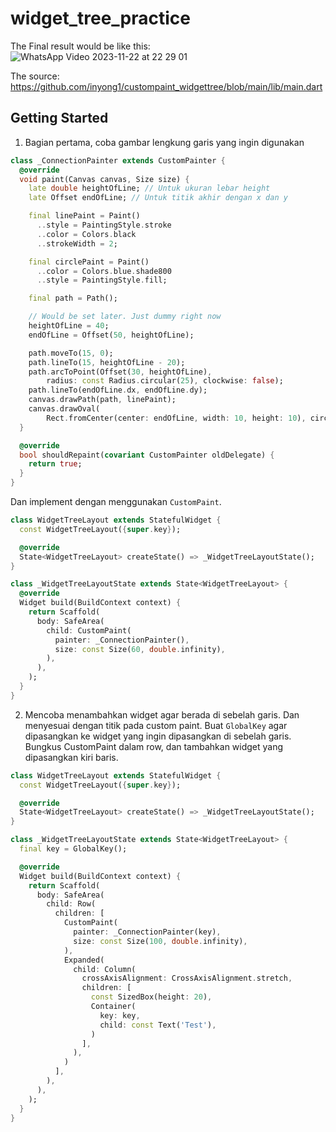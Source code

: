 # widget_tree_practice

The Final result would be like this:
![WhatsApp Video 2023-11-22 at 22 29 01](https://user-images.githubusercontent.com/54527045/284968584-052f522e-3d21-47a2-b3b2-2dd7e45d6075.gif)

The source: https://github.com/inyong1/custompaint_widgettree/blob/main/lib/main.dart

## Getting Started
1. Bagian pertama, coba gambar lengkung garis yang ingin digunakan
```dart
class _ConnectionPainter extends CustomPainter {
  @override
  void paint(Canvas canvas, Size size) {
    late double heightOfLine; // Untuk ukuran lebar height
    late Offset endOfLine; // Untuk titik akhir dengan x dan y

    final linePaint = Paint()
      ..style = PaintingStyle.stroke
      ..color = Colors.black
      ..strokeWidth = 2;

    final circlePaint = Paint()
      ..color = Colors.blue.shade800
      ..style = PaintingStyle.fill;

    final path = Path();

    // Would be set later. Just dummy right now
    heightOfLine = 40;
    endOfLine = Offset(50, heightOfLine);

    path.moveTo(15, 0);
    path.lineTo(15, heightOfLine - 20);
    path.arcToPoint(Offset(30, heightOfLine),
        radius: const Radius.circular(25), clockwise: false);
    path.lineTo(endOfLine.dx, endOfLine.dy);
    canvas.drawPath(path, linePaint);
    canvas.drawOval(
        Rect.fromCenter(center: endOfLine, width: 10, height: 10), circlePaint);
  }

  @override
  bool shouldRepaint(covariant CustomPainter oldDelegate) {
    return true;
  }
}
```

Dan implement dengan menggunakan `CustomPaint`.
```dart
class WidgetTreeLayout extends StatefulWidget {
  const WidgetTreeLayout({super.key});

  @override
  State<WidgetTreeLayout> createState() => _WidgetTreeLayoutState();
}

class _WidgetTreeLayoutState extends State<WidgetTreeLayout> {
  @override
  Widget build(BuildContext context) {
    return Scaffold(
      body: SafeArea(
        child: CustomPaint(
          painter: _ConnectionPainter(),
          size: const Size(60, double.infinity),
        ),
      ),
    );
  }
}
```

2. Mencoba menambahkan widget agar berada di sebelah garis. Dan menyesuai dengan titik pada custom paint.
Buat `GlobalKey` agar dipasangkan ke widget yang ingin dipasangkan di sebelah garis. Bungkus CustomPaint dalam row, dan tambahkan widget yang dipasangkan kiri baris.
```dart
class WidgetTreeLayout extends StatefulWidget {
  const WidgetTreeLayout({super.key});

  @override
  State<WidgetTreeLayout> createState() => _WidgetTreeLayoutState();
}

class _WidgetTreeLayoutState extends State<WidgetTreeLayout> {
  final key = GlobalKey();

  @override
  Widget build(BuildContext context) {
    return Scaffold(
      body: SafeArea(
        child: Row(
          children: [
            CustomPaint(
              painter: _ConnectionPainter(key),
              size: const Size(100, double.infinity),
            ),
            Expanded(
              child: Column(
                crossAxisAlignment: CrossAxisAlignment.stretch,
                children: [
                  const SizedBox(height: 20),
                  Container(
                    key: key,
                    child: const Text('Test'),
                  )
                ],
              ),
            )
          ],
        ),
      ),
    );
  }
}
```